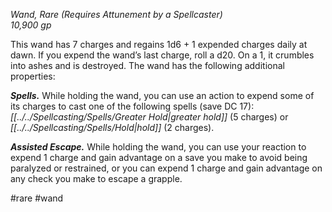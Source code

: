 *Wand, Rare (Requires Attunement by a Spellcaster)*  
*10,900 gp*

This wand has 7 charges and regains 1d6 + 1 expended charges daily at dawn. If you expend the wand’s last charge, roll a d20. On a 1, it crumbles into ashes and is destroyed. The wand has the following additional properties:

***Spells.*** While holding the wand, you can use an action to expend some of its charges to cast one of the following spells (save DC 17): *[[../../Spellcasting/Spells/Greater Hold|greater hold]]* (5 charges) or *[[../../Spellcasting/Spells/Hold|hold]]* (2 charges).

***Assisted Escape.*** While holding the wand, you can use your reaction to expend 1 charge and gain advantage on a save you make to avoid being paralyzed or restrained, or you can expend 1 charge and gain advantage on any check you make to escape a grapple.

#rare #wand
